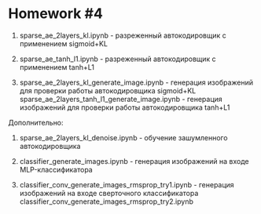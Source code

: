 # Homework #4

1. sparse_ae_2layers_kl.ipynb - разреженный автокодировщик с применением sigmoid+KL

2. sparse_ae_tanh_l1.ipynb - разреженный автокодировщик с применением tanh+L1

3. sparse_ae_2layers_kl_generate_image.ipynb - генерация изображений для проверки работы автокодировщика sigmoid+KL
   sparse_ae_2layers_tanh_l1_generate_image.ipynb - генерация изображений для проверки работы автокодировщика tanh+L1

Дополнительно:

1. sparse_ae_2layers_kl_denoise.ipynb - обучение зашумленного автокодировщика

2. classifier_generate_images.ipynb - генерация изображений на входе MLP-классификатора

3. classifier_conv_generate_images_rmsprop_try1.ipynb - генерация изображений на входе сверточного классификатора
   classifier_conv_generate_images_rmsprop_try2.ipynb

